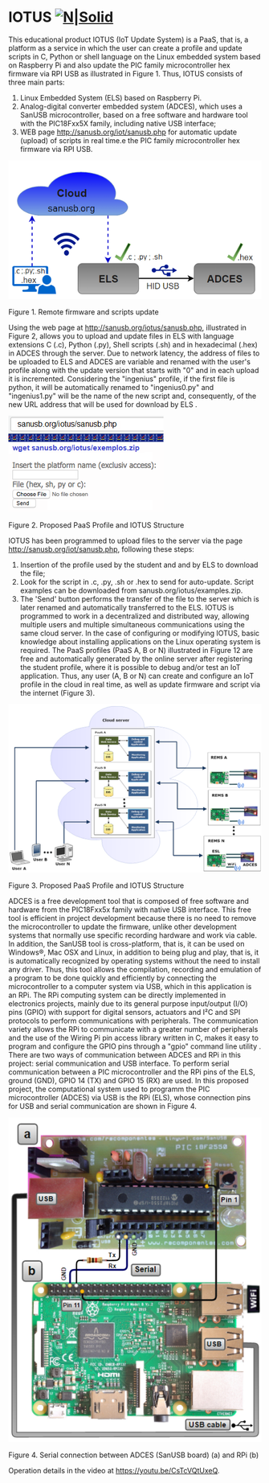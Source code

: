 # IOTUS [![N|Solid](http://sanusb.blogspot.com.br/favicon.ico)](http://sanusb.org/iotus/sanusb.php)


This educational product IOTUS (IoT Update System) is a PaaS, that is, a platform as a service in which the user can create a profile and update scripts in C, Python or shell language on the Linux embedded system based on Raspberry Pi and also update the PIC family microcontroller hex firmware via RPI USB as illustrated in Figure 1. Thus, IOTUS consists of three main parts:
1. Linux Embedded System (ELS) based on Raspberry Pi.
2. Analog-digital converter embedded system (ADCES), which uses a SanUSB microcontroller, based on a free software and hardware tool with the PIC18Fxx5X family, including native USB interface;
3. WEB page http://sanusb.org/iot/sanusb.php for automatic update (upload) of scripts in real time.e the PIC family microcontroller hex firmware via RPI USB.

![](https://github.com/SanUSB/IOTUS/blob/main/Figures/UpdateIllust.png) 

Figure 1. Remote firmware and scripts update


Using the web page at http://sanusb.org/iotus/sanusb.php, illustrated in Figure 2, allows you to upload and update files in ELS with language extensions C (.c), Python (.py), Shell scripts (.sh) and in hexadecimal (.hex) in ADCES through the server. Due to network latency, the address of files to be uploaded to ELS and ADCES are variable and renamed with the user's profile along with the update version that starts with "0" and in each upload it is incremented. Considering the "ingenius" profile, if the first file is python, it will be automatically renamed to "ingenius0.py" and "ingenius1.py" will be the name of the new script and, consequently, of the new URL address that will be used for download by ELS .

![](https://github.com/SanUSB/IOTUS/blob/main/Figures/UpdatePage.png) 

Figure 2. Proposed PaaS Profile and IOTUS Structure


IOTUS has been programmed to upload files to the server via the page http://sanusb.org/iot/sanusb.php, following these steps:
1. Insertion of the profile used by the student and and by ELS to download the file;
2. Look for the script in .c, .py, .sh or .hex to send for auto-update. Script examples can be downloaded from sanusb.org/iotus/examples.zip.
3. The 'Send' button performs the transfer of the file to the server which is later renamed and automatically transferred to the ELS.
IOTUS is programmed to work in a decentralized and distributed way, allowing multiple users and multiple simultaneous communications using the same cloud server. In the case of configuring or modifying IOTUS, basic knowledge about installing applications on the Linux operating system is required.
The PaaS profiles (PaaS A, B or N) illustrated in Figure 12 are free and automatically generated by the online server after registering the student profile, where it is possible to debug and/or test an IoT application. Thus, any user (A, B or N) can create and configure an IoT profile in the cloud in real time, as well as update firmware and script via the internet (Figure 3).

![](https://github.com/SanUSB/IOTUS/blob/main/Figures/UpdatePaaS.png) 

Figure 3. Proposed PaaS Profile and IOTUS Structure


ADCES is a free development tool that is composed of free software and hardware from the PIC18Fxx5x family with native USB interface. This free tool is efficient in project development because there is no need to remove the microcontroller to update the firmware, unlike other development systems that normally use specific recording hardware and work via cable. In addition, the SanUSB tool is cross-platform, that is, it can be used on Windows®, Mac OSX and Linux, in addition to being plug and play, that is, it is automatically recognized by operating systems without the need to install any driver.
Thus, this tool allows the compilation, recording and emulation of a program to be done quickly and efficiently by connecting the microcontroller to a computer system via USB, which in this application is an RPi.
The RPi computing system can be directly implemented in electronics projects, mainly due to its general purpose input/output (I/O) pins (GPIO) with support for digital sensors, actuators and I²C and SPI protocols to perform communications with peripherals. The communication variety allows the RPi to communicate with a greater number of peripherals and the use of the Wiring Pi pin access library written in C, makes it easy to program and configure the GPIO pins through a "gpio" command line utility . There are two ways of communication between ADCES and RPi in this project: serial communication and USB interface. To perform serial communication between a PIC microcontroller and the RPi pins of the ELS, ground (GND), GPIO 14 (TX) and GPIO 15 (RX) are used. In this proposed project, the computational system used to programm the PIC microcontroller (ADCES) via USB is the RPi (ELS), whose connection pins for USB and serial communication are shown in Figure 4.

![](https://github.com/SanUSB/IOTUS/blob/main/Figures/UpdatePIC.png) 

Figure 4. Serial connection between ADCES (SanUSB board) (a) and RPi (b)

Operation details in the video at https://youtu.be/CsTcVQtUxeQ.

